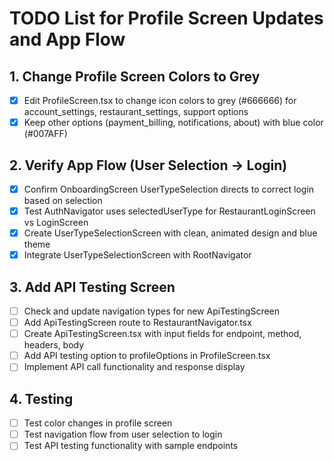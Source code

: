 # TODO List for Profile Screen Updates and App Flow

## 1. Change Profile Screen Colors to Grey
- [x] Edit ProfileScreen.tsx to change icon colors to grey (#666666) for account_settings, restaurant_settings, support options
- [x] Keep other options (payment_billing, notifications, about) with blue color (#007AFF)

## 2. Verify App Flow (User Selection -> Login)
- [x] Confirm OnboardingScreen UserTypeSelection directs to correct login based on selection
- [x] Test AuthNavigator uses selectedUserType for RestaurantLoginScreen vs LoginScreen
- [x] Create UserTypeSelectionScreen with clean, animated design and blue theme
- [x] Integrate UserTypeSelectionScreen with RootNavigator

## 3. Add API Testing Screen
- [ ] Check and update navigation types for new ApiTestingScreen
- [ ] Add ApiTestingScreen route to RestaurantNavigator.tsx
- [ ] Create ApiTestingScreen.tsx with input fields for endpoint, method, headers, body
- [ ] Add API testing option to profileOptions in ProfileScreen.tsx
- [ ] Implement API call functionality and response display

## 4. Testing
- [ ] Test color changes in profile screen
- [ ] Test navigation flow from user selection to login
- [ ] Test API testing functionality with sample endpoints
